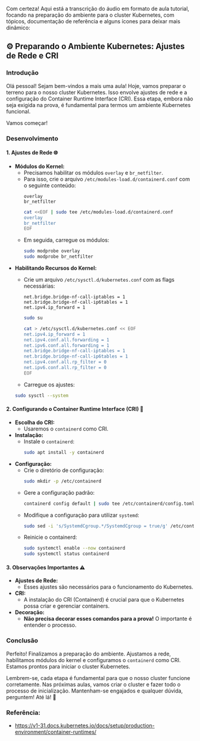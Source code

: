 Com certeza! Aqui está a transcrição do áudio em formato de aula tutorial, focando na preparação do ambiente para o cluster Kubernetes, com tópicos, documentação de referência e alguns ícones para deixar mais dinâmico:

## ⚙️ Preparando o Ambiente Kubernetes: Ajustes de Rede e CRI

### Introdução

Olá pessoal! Sejam bem-vindos a mais uma aula! Hoje, vamos preparar o terreno para o nosso cluster Kubernetes. Isso envolve ajustes de rede e a configuração do Container Runtime Interface (CRI). Essa etapa, embora não seja exigida na prova, é fundamental para termos um ambiente Kubernetes funcional.

Vamos começar!

### Desenvolvimento

#### 1. Ajustes de Rede 🌐

*   **Módulos do Kernel:**
    *   Precisamos habilitar os módulos `overlay` e `br_netfilter`.
    *   Para isso, crie o arquivo `/etc/modules-load.d/containerd.conf` com o seguinte conteúdo:
        ```
        overlay
        br_netfilter
        ```
        ```bash
        cat <<EOF | sudo tee /etc/modules-load.d/containerd.conf
        overlay
        br_netfilter
        EOF
        ```
    *   Em seguida, carregue os módulos:
        ```bash
        sudo modprobe overlay
        sudo modprobe br_netfilter
        ```
*   **Habilitando Recursos do Kernel:**
    *   Crie um arquivo `/etc/sysctl.d/kubernetes.conf` com as flags necessárias:
        ```
        net.bridge.bridge-nf-call-iptables = 1
        net.bridge.bridge-nf-call-ip6tables = 1
        net.ipv4.ip_forward = 1
        ```
        ```bash
        sudo su
        ```
        ```bash
        cat > /etc/sysctl.d/kubernetes.conf << EOF
        net.ipv4.ip_forward = 1
        net.ipv4.conf.all.forwarding = 1
        net.ipv6.conf.all.forwarding = 1
        net.bridge.bridge-nf-call-iptables = 1
        net.bridge.bridge-nf-call-ip6tables = 1
        net.ipv4.conf.all.rp_filter = 0
        net.ipv6.conf.all.rp_filter = 0
        EOF
        ```

    *   Carregue os ajustes:
       ```bash
       sudo sysctl --system
       ```

#### 2. Configurando o Container Runtime Interface (CRI) 🐳

*   **Escolha do CRI:**
    *   Usaremos o `containerd` como CRI.
*   **Instalação:**
    *   Instale o `containerd`:
        ```bash
        sudo apt install -y containerd
        ```
*   **Configuração:**
    *   Crie o diretório de configuração:
         ```bash
        sudo mkdir -p /etc/containerd
        ```
    *   Gere a configuração padrão:
         ```bash
        containerd config default | sudo tee /etc/containerd/config.toml
         ```
    *   Modifique a configuração para utilizar `systemd`:
        ```bash 
        sudo sed -i 's/SystemdCgroup.*/SystemdCgroup = true/g' /etc/containerd/config.toml
        ```
    *   Reinicie o containerd:
        ```bash
        sudo systemctl enable --now containerd
        sudo systemctl status containerd
        ```

#### 3. Observações Importantes ⚠️

*   **Ajustes de Rede:**
    *   Esses ajustes são necessários para o funcionamento do Kubernetes.
*   **CRI:**
    *   A instalação do CRI (Containerd) é crucial para que o Kubernetes possa criar e gerenciar containers.
*   **Decoração:**
    *   **Não precisa decorar esses comandos para a prova!** O importante é entender o processo.

### Conclusão

Perfeito! Finalizamos a preparação do ambiente. Ajustamos a rede, habilitamos módulos do kernel e configuramos o `containerd` como CRI. Estamos prontos para iniciar o cluster Kubernetes.

Lembrem-se, cada etapa é fundamental para que o nosso cluster funcione corretamente. Nas próximas aulas, vamos criar o cluster e fazer todo o processo de inicialização. Mantenham-se engajados e qualquer dúvida, perguntem! Até lá! 👋

### Referência:
- https://v1-31.docs.kubernetes.io/docs/setup/production-environment/container-runtimes/